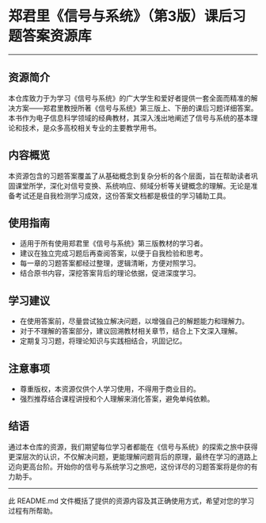 # 郑君里《信号与系统》（第3版）课后习题答案资源库

---

## 资源简介

本仓库致力于为学习《信号与系统》的广大学生和爱好者提供一套全面而精准的解决方案——郑君里教授所著《信号与系统》第三版上、下册的课后习题详细答案。本书作为电子信息科学领域的经典教材，其深入浅出地阐述了信号与系统的基本理论和技术，是众多高校相关专业的主要教学用书。

## 内容概览

本资源包含的习题答案覆盖了从基础概念到复杂分析的各个层面，旨在帮助读者巩固课堂所学，深化对信号变换、系统响应、频域分析等关键概念的理解。无论是准备考试还是自我检测学习成效，这份答案文档都是极佳的学习辅助工具。

## 使用指南

- 适用于所有使用郑君里《信号与系统》第三版教材的学习者。
- 建议在独立完成习题后再查阅答案，以便于自我检验和思考。
- 每一章的习题答案都经过整理，逻辑清晰，方便对照学习。
- 结合原书内容，深挖答案背后的理论依据，促进深度学习。

## 学习建议

- 在使用答案前，尽量尝试独立解决问题，以增强自己的解题能力和理解力。
- 对于不理解的答案部分，建议回溯教材相关章节，结合上下文深入理解。
- 定期复习习题，将理论知识与实践相结合，巩固记忆。

## 注意事项

- 尊重版权，本资源仅供个人学习使用，不得用于商业目的。
- 强烈推荐结合课程讲授和个人理解来消化答案，避免单纯依赖。

## 结语

通过本仓库的资源，我们期望每位学习者都能在《信号与系统》的探索之旅中获得更深层次的认识，不仅解决问题，更能理解问题背后的原理，最终在学习的道路上迈向更高台阶。开始你的信号与系统学习之旅吧，这份详尽的习题答案将是你的有力助手。

---

此 README.md 文件概括了提供的资源内容及其正确使用方式，希望对您的学习过程有所帮助。